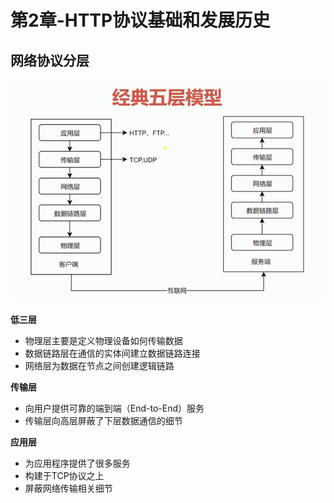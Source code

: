 # 第2章-HTTP协议基础和发展历史

## 网络协议分层

![经典五层模型](pic/经典五层模型.PNG)

**低三层**

* 物理层主要是定义物理设备如何传输数据
* 数据链路层在通信的实体间建立数据链路连接
* 网络层为数据在节点之间创建逻辑链路

**传输层**

* 向用户提供可靠的端到端（End-to-End）服务
* 传输层向高层屏蔽了下层数据通信的细节

**应用层**

* 为应用程序提供了很多服务
* 构建于TCP协议之上
* 屏蔽网络传输相关细节

